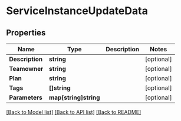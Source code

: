 # ServiceInstanceUpdateData

## Properties
Name | Type | Description | Notes
------------ | ------------- | ------------- | -------------
**Description** | **string** |  | [optional] 
**Teamowner** | **string** |  | [optional] 
**Plan** | **string** |  | [optional] 
**Tags** | **[]string** |  | [optional] 
**Parameters** | **map[string]string** |  | [optional] 

[[Back to Model list]](../README.md#documentation-for-models) [[Back to API list]](../README.md#documentation-for-api-endpoints) [[Back to README]](../README.md)


